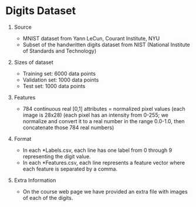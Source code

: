 Digits Dataset
==============

1. Source
	-	MNIST dataset from Yann LeCun, Courant Institute, NYU
	-	Subset of the handwritten digits dataset from NIST (National Institute of Standards and Technology)

2. Sizes of dataset
	-	Training set: 6000 data points
	-	Validation set: 1000 data points
	-	Test set: 1000 data points

3. Features
	-	784 continuous real [0,1] attributes
		= normalized pixel values (each image is 28x28)
        (each pixel has an intensity from 0-255; we normalize and convert it to a real number in the range 0.0-1.0, then concatenate those 784 real numbers)

4. Format
	-	In each *Labels.csv, each line has one label from 0 through 9 representing the digit value.
	-	In each *Features.csv, each line represents a feature vector where each feature is separated by a comma.

5. Extra Information
    -   On the course web page we have provided an extra file with images of each of the digits.
